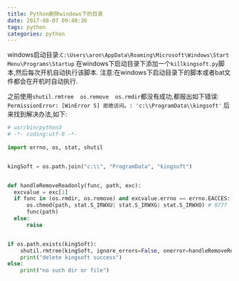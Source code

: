 ```yaml
---
title: Python删除windows下的目录
date: 2017-08-07 09:40:36
tags: python
categories: python
---
```

windows启动目录:`C:\Users\aron\AppData\Roaming\Microsoft\Windows\Start Menu\Programs\Startup`
在windows下启动目录下添加一个`killkingsoft.py`脚本,然后每次开机自动执行该脚本.
注意:在windows下启动目录下的脚本或者bat文件都会在开机时自动执行.


之前使用`shutil.rmtree  os.remove  os.rmdir`都没有成功,都报出如下错误:
`PermissionError: [WinError 5] 拒绝访问。: 'c:\\ProgramData\\kingsoft'`
后来找到解决办法,如下:
```python
# usr/bin/python3
# -*- coding:utf-8 -*-
   
import errno, os, stat, shutil


kingSoft = os.path.join("c:\\", "ProgramData", "kingsoft")


def handleRemoveReadonly(func, path, exc):
  excvalue = exc[1]
  if func in (os.rmdir, os.remove) and excvalue.errno == errno.EACCES:
      os.chmod(path, stat.S_IRWXU| stat.S_IRWXG| stat.S_IRWXO) # 0777
      func(path)
  else:
      raise


if os.path.exists(kingSoft):
    shutil.rmtree(kingSoft, ignore_errors=False, onerror=handleRemoveReadonly)
    print("delete kingsoft success")
else:
    print("no such dir or file")
```